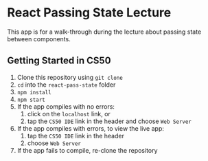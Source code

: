 # React Passing State Lecture

This app is for a walk-through during the lecture about passing state between components.

## Getting Started in CS50

1. Clone this repository using `git clone`
2. `cd` into the `react-pass-state` folder
3. `npm install`
4. `npm start`
5. If the app compiles with no errors:
    1. click on the `localhost` link, or
    2. tap the `CS50 IDE` link in the header and choose `Web Server`
6. If the app compiles with errors, to view the live app:
    1. tap the `CS50 IDE` link in the header
    2. choose `Web Server`
7. If the app fails to compile, re-clone the repository
